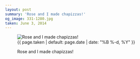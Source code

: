 ```yaml
---
layout: post
summary: 'Rose and I made chapizzas!'
og_image: 331-1280.jpg
taken: June 3, 2014
---
```


<figure class="post" data-src="{{ site.assets_url }}/{{ page.og_image }}">
<img alt="Rose and I made chapizzas!" sizes="(min-width: 700px) 50vw, calc(100vw - 2rem)" src="{{ site.assets_url }}/331-640.jpg" srcset="{{ site.assets_url }}/331-1280.jpg 1280w, {{ site.assets_url }}/331-960.jpg 960w, {{ site.assets_url }}/331-640.jpg 640w, {{ site.assets_url }}/331-320.jpg 320w"/>
<figcaption>
<time>{{ page.taken | default: page.date | date: "%B %-d, %Y" }}</time>
<p>Rose and I made chapizzas!</p>
</figcaption>
</figure>

